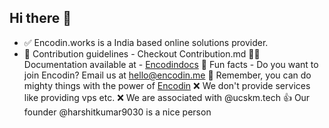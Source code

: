 ## Hi there 👋

- ✅ Encodin.works is a India based online solutions provider.
- 🌈 Contribution guidelines - Checkout Contribution.md
👩‍💻 Documentation available at - [Encodindocs](https://encodin.me/docs)
🍿 Fun facts - Do you want to join Encodin? Email us at hello@encodin.me
🧙 Remember, you can do mighty things with the power of [Encodin](https://encodin.works)
❌ We don't provide services like providing vps etc.
❌ We are associated with @ucskm.tech
👍 Our founder @harshitkumar9030 is a nice person
